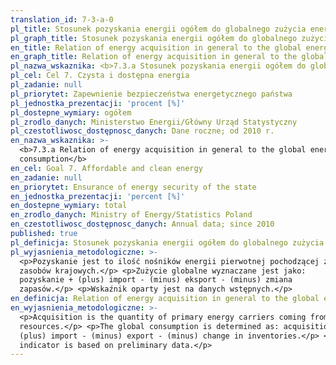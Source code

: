 ```yaml
---
translation_id: 7-3-a-0
pl_title: Stosunek pozyskania energii ogółem do globalnego zużycia energii
pl_graph_title: Stosunek pozyskania energii ogółem do globalnego zużycia energii
en_title: Relation of energy acquisition in general to the global energy consumption
en_graph_title: Relation of energy acquisition in general to the global energy consumption
pl_nazwa_wskaznika: <b>7.3.a Stosunek pozyskania energii ogółem do globalnego zużycia energii</b>
pl_cel: Cel 7. Czysta i dostępna energia
pl_zadanie: null
pl_priorytet: Zapewnienie bezpieczeństwa energetycznego państwa
pl_jednostka_prezentacji: 'procent [%]'
pl_dostepne_wymiary: ogółem
pl_zrodlo_danych: Ministerstwo Energii/Główny Urząd Statystyczny
pl_czestotliwosc_dostępnosc_danych: Dane roczne; od 2010 r.
en_nazwa_wskaznika: >-
  <b>7.3.a Relation of energy acquisition in general to the global energy
  consumption</b>
en_cel: Goal 7. Affordable and clean energy
en_zadanie: null
en_priorytet: Ensurance of energy security of the state
en_jednostka_prezentacji: 'percent [%]'
en_dostepne_wymiary: total
en_zrodlo_danych: Ministry of Energy/Statistics Poland
en_czestotliwosc_dostępnosc_danych: Annual data; since 2010
published: true
pl_definicja: Stosunek pozyskania energii ogółem do globalnego zużycia energii.
pl_wyjasnienia_metodologiczne: >-
  <p>Pozyskanie jest to ilość nośników energii pierwotnej pochodzącej z
  zasobów krajowych.</p> <p>Zużycie globalne wyznaczane jest jako:
  pozyskanie + (plus) import - (minus) eksport - (minus) zmiana
  zapasów.</p> <p>Wskaźnik oparty jest na danych wstępnych.</p>
en_definicja: Relation of energy acquisition in general to the global energy consumption.
en_wyjasnienia_metodologiczne: >-
  <p>Acquisition is the quantity of primary energy carriers coming from domestic
  resources.</p> <p>The global consumption is determined as: acquisition +
  (plus) import - (minus) export - (minus) change in inventories.</p> <p>The
  indicator is based on preliminary data.</p>
---
```

